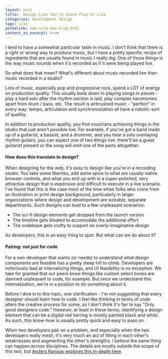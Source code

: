 ```yaml
---
layout: post
title:  Design Like You're Gonna Play It Live
categories: development design
tags: site
permalink: new-site-new-blog.html
content_as_excerpt: true
---
```


I tend to have a somewhat particular taste in music. I don't think that there
is a *right* or *wrong* way to produce music, but I have a pretty specific
recipe of ingredients that are usually found in music I really dig. One of
those things is the way music sounds when it's recorded as if it were being
played live.

So what does that mean? What's different about music recorded live than music
recorded in a studio?

Lots of music, especially pop and progressive rock, spend a LOT of energy on
production quality. This usually boils down to playing songs in pieces - play
a hard solo after the rhythm section is laid, play complex haromonies apart
from drum / bass, etc. The result is airbrushed music - "perfect" in every way:
tempo, articulation and synchronoziation all have a robotic-sort of
qualitiy.

In addition to production quality, you find musicians achieving things in the
studio that just aren't possible live. For example, if you've got a band made
up of a guitarist, a bassist, and a drummer, and you hear a solo overlaying
rhythm guitars, you can expect one of two things live: there'll be a guest
guitarist present or the song will omit one of the parts altogether.

#### How does this translate to design?

When designing for the web, it's easy to design like you're in a recording
studio. You take some liberites, add some spice to what are usually native
browser controls, and what you end up with is a super-polished, very
attractive design that is expensive and difficult to execute in a live
scenario. I've found that this is the case most of the time when folks who come
from an illustration or print design background, particularly in larger
organizations where design and development are sizeable, separate departments.
Such designs can lead to a few unpleasant scenarios:

- The sci-fi design elements get dropped from the launch version
- The timeline gets bloated to accomodate the additional effort
- The codebase gets crufty to support an overly-imaginative design

As developers, this is an easy thing to spot. But what can we do about it?

#### Pairing: not just for code

For a non-developer that wants (or needs) to understand what design components
are feasible has a pretty steep hill to climb. Developers are notoriously bad
at internalizing things, and UI feasibility is no exception. We take for
granted that our peers know things like custom select boxes are damned
unpleasant to code, for example. But once we understand this internalization,
we're in a position to do something about it.

Before I dive in to this topic, one clarification - I'm not suggesting that
every designer should learn how to code. I feel like thinking in terms of code
alters the creative process for some, so I don't think it's fair to say "Only
good designers code." However, at least in these terms, identifying a design
element that can be a digital red herring is mostly painted black and white. As
such, this know-how is usually pretty quick and easy to pass on.

When two developers pair on a problem, and especially when the two developers
really mesh, it's very much an act of filling in each other's weaknesses and
augmenting the other's strengths. I believe the same thing can happen across
disciplines. The details are mostly outside the scope of this text, but [Anders
Ramsay explores this in-depth
here](http://www.andersramsay.com/2009/05/01/less-wireframes-more-collaboration-with-pair-design/).










